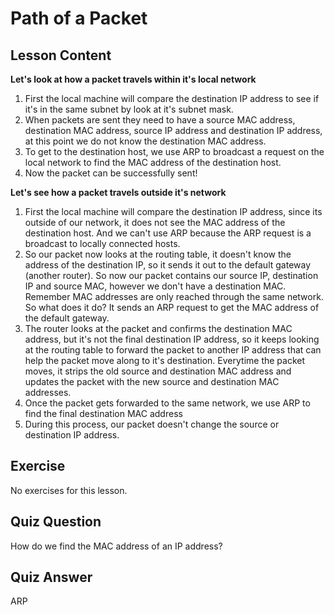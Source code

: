 # Path of a Packet

## Lesson Content

<b>Let's look at how a packet travels within it's local network</b>

<ol>
<li>First the local machine will compare the destination IP address to see if it's in the same subnet by look at it's subnet mask.</li>
<li>When packets are sent they need to have a source MAC address, destination MAC address, source IP address and destination IP address, at this point we do not know the destination MAC address.</li>
<li>To get to the destination host, we use ARP to broadcast a request on the local network to find the MAC address of the destination host.</li>
<li>Now the packet can be successfully sent!</li>
</ol>

<b>Let's see how a packet travels outside it's network</b>

<ol>
<li>First the local machine will compare the destination IP address, since its outside of our network, it does not see the MAC address of the destination host. And we can't use ARP because the ARP request is a broadcast to locally connected hosts.</li>
<li>So our packet now looks at the routing table, it doesn't know the address of the destination IP, so it sends it out to the default gateway (another router). So now our packet contains our source IP, destination IP and source MAC, however we don't have a destination MAC. Remember MAC addresses are only reached through the same network. So what does it do? It sends an ARP request to get the MAC address of the default gateway.</li>
<li>The router looks at the packet and confirms the destination MAC address, but it's not the final destination IP address, so it keeps looking at the routing table to forward the packet to another IP address that can help the packet move along to it's destination. Everytime the packet moves, it strips the old source and destination MAC address and updates the packet with the new source and destination MAC addresses.</li>
<li>Once the packet gets forwarded to the same network, we use ARP to find the final destination MAC address</li>
<li>During this process, our packet doesn't change the source or destination IP address.</li>
</ol>

## Exercise

No exercises for this lesson.

## Quiz Question

How do we find the MAC address of an IP address?

## Quiz Answer

ARP